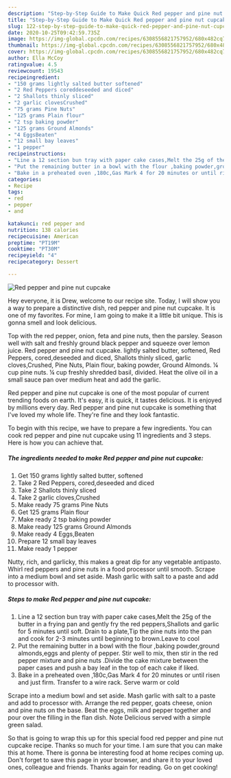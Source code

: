 ```yaml
---
description: "Step-by-Step Guide to Make Quick Red pepper and pine nut cupcake"
title: "Step-by-Step Guide to Make Quick Red pepper and pine nut cupcake"
slug: 122-step-by-step-guide-to-make-quick-red-pepper-and-pine-nut-cupcake
date: 2020-10-25T09:42:59.735Z
image: https://img-global.cpcdn.com/recipes/6308556821757952/680x482cq70/red-pepper-and-pine-nut-cupcake-recipe-main-photo.jpg
thumbnail: https://img-global.cpcdn.com/recipes/6308556821757952/680x482cq70/red-pepper-and-pine-nut-cupcake-recipe-main-photo.jpg
cover: https://img-global.cpcdn.com/recipes/6308556821757952/680x482cq70/red-pepper-and-pine-nut-cupcake-recipe-main-photo.jpg
author: Ella McCoy
ratingvalue: 4.5
reviewcount: 19543
recipeingredient:
- "150 grams lightly salted butter softened"
- "2 Red Peppers coreddeseeded and diced"
- "2 Shallots thinly sliced"
- "2 garlic clovesCrushed"
- "75 grams Pine Nuts"
- "125 grams Plain flour"
- "2 tsp baking powder"
- "125 grams Ground Almonds"
- "4 EggsBeaten"
- "12 small bay leaves"
- "1 pepper"
recipeinstructions:
- "Line a 12 section bun tray with paper cake cases,Melt the 25g of the butter in a frying pan and gently fry the red peppers,Shallots and garlic for 5 minutes until soft. Drain to a plate,Tip the pine nuts into the pan and cook for 2-3 minutes until beginning to brown.Leave to cool"
- "Put the remaining butter in a bowl with the flour ,baking powder,ground almonds,eggs and plenty of pepper. Stir well to mix, then stir in the red pepper mixture and pine nuts .Divide the cake mixture between the paper cases and push a bay leaf in the top of each cake if liked."
- "Bake in a preheated oven ,180c,Gas Mark 4 for 20 minutes or until risen and just firm. Transfer to a wire rack. Serve warm or cold"
categories:
- Recipe
tags:
- red
- pepper
- and

katakunci: red pepper and 
nutrition: 138 calories
recipecuisine: American
preptime: "PT19M"
cooktime: "PT30M"
recipeyield: "4"
recipecategory: Dessert

---
```



![Red pepper and pine nut cupcake](https://img-global.cpcdn.com/recipes/6308556821757952/680x482cq70/red-pepper-and-pine-nut-cupcake-recipe-main-photo.jpg)

Hey everyone, it is Drew, welcome to our recipe site. Today, I will show you a way to prepare a distinctive dish, red pepper and pine nut cupcake. It is one of my favorites. For mine, I am going to make it a little bit unique. This is gonna smell and look delicious.

Top with the red pepper, onion, feta and pine nuts, then the parsley. Season well with salt and freshly ground black pepper and squeeze over lemon juice. Red pepper and pine nut cupcake. lightly salted butter, softened, Red Peppers, cored,deseeded and diced, Shallots thinly sliced, garlic cloves,Crushed, Pine Nuts, Plain flour, baking powder, Ground Almonds. ¼ cup pine nuts. ¼ cup freshly shredded basil, divided. Heat the olive oil in a small sauce pan over medium heat and add the garlic.

Red pepper and pine nut cupcake is one of the most popular of current trending foods on earth. It's easy, it is quick, it tastes delicious. It is enjoyed by millions every day. Red pepper and pine nut cupcake is something that I've loved my whole life. They're fine and they look fantastic.


To begin with this recipe, we have to prepare a few ingredients. You can cook red pepper and pine nut cupcake using 11 ingredients and 3 steps. Here is how you can achieve that.

<!--inarticleads1-->

##### The ingredients needed to make Red pepper and pine nut cupcake:

1. Get 150 grams lightly salted butter, softened
1. Take 2 Red Peppers, cored,deseeded and diced
1. Take 2 Shallots thinly sliced
1. Take 2 garlic cloves,Crushed
1. Make ready 75 grams Pine Nuts
1. Get 125 grams Plain flour
1. Make ready 2 tsp baking powder
1. Make ready 125 grams Ground Almonds
1. Make ready 4 Eggs,Beaten
1. Prepare 12 small bay leaves
1. Make ready 1 pepper


Nutty, rich, and garlicky, this makes a great dip for any vegetable antipasto. Whirl red peppers and pine nuts in a food processor until smooth. Scrape into a medium bowl and set aside. Mash garlic with salt to a paste and add to processor with. 

<!--inarticleads2-->

##### Steps to make Red pepper and pine nut cupcake:

1. Line a 12 section bun tray with paper cake cases,Melt the 25g of the butter in a frying pan and gently fry the red peppers,Shallots and garlic for 5 minutes until soft. Drain to a plate,Tip the pine nuts into the pan and cook for 2-3 minutes until beginning to brown.Leave to cool
1. Put the remaining butter in a bowl with the flour ,baking powder,ground almonds,eggs and plenty of pepper. Stir well to mix, then stir in the red pepper mixture and pine nuts .Divide the cake mixture between the paper cases and push a bay leaf in the top of each cake if liked.
1. Bake in a preheated oven ,180c,Gas Mark 4 for 20 minutes or until risen and just firm. Transfer to a wire rack. Serve warm or cold


Scrape into a medium bowl and set aside. Mash garlic with salt to a paste and add to processor with. Arrange the red pepper, goats cheese, onion and pine nuts on the base. Beat the eggs, milk and pepper together and pour over the filling in the flan dish. Note Delicious served with a simple green salad. 

So that is going to wrap this up for this special food red pepper and pine nut cupcake recipe. Thanks so much for your time. I am sure that you can make this at home. There is gonna be interesting food at home recipes coming up. Don't forget to save this page in your browser, and share it to your loved ones, colleague and friends. Thanks again for reading. Go on get cooking!
